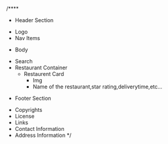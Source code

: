 


/****
 * Header Section
  - Logo
  - Nav Items
 * Body
  - Search
  - Restaurant Container
    - Restaurent Card 
      - Img 
      - Name of the restaurant,star rating,deliverytime,etc...
 * Footer Section
  - Copyrights
  - License
  - Links
  - Contact Information
  - Address Information
 */
